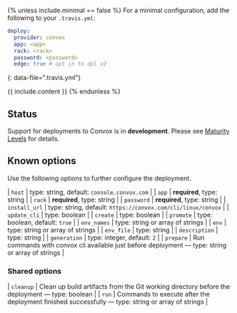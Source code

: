{% unless include.minimal == false %}
For a minimal configuration, add the following to your `.travis.yml`:

```yaml
deploy:
  provider: convox
  app: <app>
  rack: <rack>
  password: <password>
  edge: true # opt in to dpl v2
```
{: data-file=".travis.yml"}



{{ include.content }}
{% endunless %}

## Status

Support for deployments to Convox is in **development**. Please see [Maturity Levels](/user/deployment-v2#maturity-levels) for details.
## Known options

Use the following options to further configure the deployment.

| `host` | type: string, default: `console.convox.com` |
| `app` | **required**, type: string |
| `rack` | **required**, type: string |
| `password` | **required**, type: string |
| `install_url` | type: string, default: `https://convox.com/cli/linux/convox` |
| `update_cli` | type: boolean |
| `create` | type: boolean |
| `promote` | type: boolean, default: `true` |
| `env_names` | type: string or array of strings |
| `env` | type: string or array of strings |
| `env_file` | type: string |
| `description` | type: string |
| `generation` | type: integer, default: `2` |
| `prepare` | Run commands with convox cli available just before deployment &mdash; type: string or array of strings |

### Shared options

| `cleanup` | Clean up build artifacts from the Git working directory before the deployment &mdash; type: boolean |
| `run` | Commands to execute after the deployment finished successfully &mdash; type: string or array of strings |


